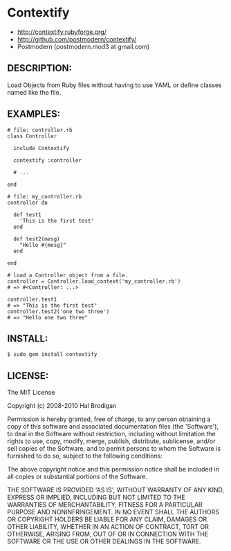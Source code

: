 # Contextify

* http://contextify.rubyforge.org/
* http://github.com/postmodern/contextify/
* Postmodern (postmodern.mod3 at gmail.com)

## DESCRIPTION:

Load Objects from Ruby files without having to use YAML or define
classes named like the file.

## EXAMPLES:

    # file: controller.rb
    class Controller
  
      include Contextify
    
      contextify :controller
    
      # ...
    
    end

    # file: my_controller.rb
    controller do
  
      def test1
        'This is the first test'
      end
  
      def test2(mesg)
        "Hello #{mesg}"
      end

    end

    # load a Controller object from a file.
    controller = Controller.load_context('my_controller.rb')
    # => #<Controller: ...>

    controller.test1
    # => "This is the first test"
    controller.test2('one two three')
    # => "Hello one two three"

## INSTALL:

    $ sudo gem install contextify

## LICENSE:

The MIT License

Copyright (c) 2008-2010 Hal Brodigan

Permission is hereby granted, free of charge, to any person obtaining
a copy of this software and associated documentation files (the
'Software'), to deal in the Software without restriction, including
without limitation the rights to use, copy, modify, merge, publish,
distribute, sublicense, and/or sell copies of the Software, and to
permit persons to whom the Software is furnished to do so, subject to
the following conditions:

The above copyright notice and this permission notice shall be
included in all copies or substantial portions of the Software.

THE SOFTWARE IS PROVIDED 'AS IS', WITHOUT WARRANTY OF ANY KIND,
EXPRESS OR IMPLIED, INCLUDING BUT NOT LIMITED TO THE WARRANTIES OF
MERCHANTABILITY, FITNESS FOR A PARTICULAR PURPOSE AND NONINFRINGEMENT.
IN NO EVENT SHALL THE AUTHORS OR COPYRIGHT HOLDERS BE LIABLE FOR ANY
CLAIM, DAMAGES OR OTHER LIABILITY, WHETHER IN AN ACTION OF CONTRACT,
TORT OR OTHERWISE, ARISING FROM, OUT OF OR IN CONNECTION WITH THE
SOFTWARE OR THE USE OR OTHER DEALINGS IN THE SOFTWARE.
